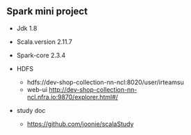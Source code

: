 ## Spark mini project

- Jdk 1.8
- Scala.version 2.11.7
- Spark-core 2.3.4

- HDFS
  - hdfs://dev-shop-collection-nn-ncl:8020/user/irteamsu
  - web-ui http://dev-shop-collection-nn-ncl.nfra.io:9870/explorer.html#/

- study doc
  - https://github.com/joonie/scalaStudy